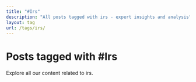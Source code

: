 ```yaml
---
title: "#Irs"
description: "All posts tagged with irs - expert insights and analysis"
layout: tag
url: /tags/irs/
---
```


# Posts tagged with #Irs

Explore all our content related to irs.

